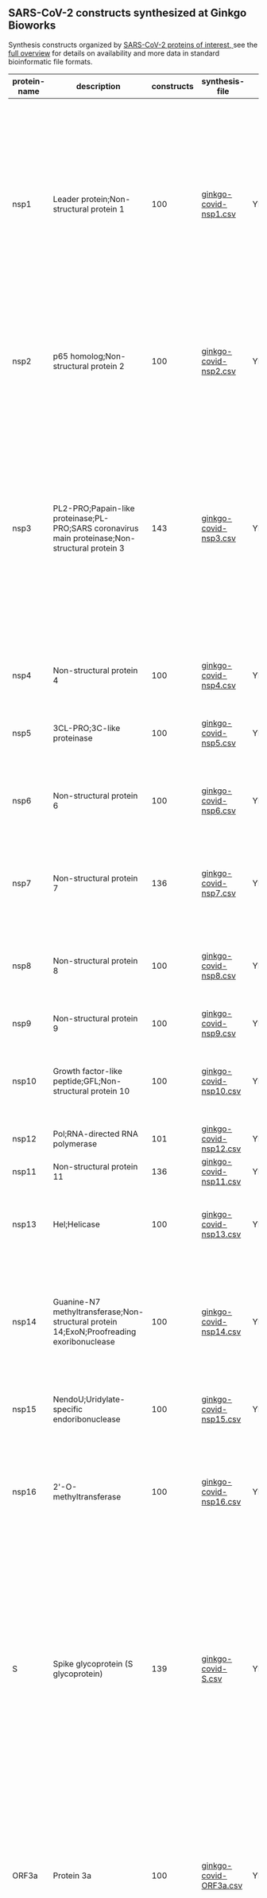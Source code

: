 ## SARS-CoV-2 constructs synthesized at Ginkgo Bioworks

Synthesis constructs organized by [SARS-CoV-2 proteins of interest, ](https://www.nytimes.com/interactive/2020/04/03/science/coronavirus-genome-bad-news-wrapped-in-protein.html)see the [full overview](https://github.com/ginkgobioworks/sars-cov-2-synthesis) for details on availability and more data in standard bioinformatic file formats.

| protein-name | description                                                                                     | constructs | synthesis-file                                     | accession      | contig-accession | start | end   | function                                                                                                                                                                                                                                                                                                                                                                                                                                                                                                                                                                                                                 |
| ------------ | ----------------------------------------------------------------------------------------------- | ---------- | -------------------------------------------------- | -------------- | ---------------- | ----- | ----- | ------------------------------------------------------------------------------------------------------------------------------------------------------------------------------------------------------------------------------------------------------------------------------------------------------------------------------------------------------------------------------------------------------------------------------------------------------------------------------------------------------------------------------------------------------------------------------------------------------------------------ |
| nsp1         | Leader protein;Non-structural protein 1                                                         | 100        | [ginkgo-covid-nsp1.csv](./ginkgo-covid-nsp1.csv)   | YP_009725297.1 | NC_045512v2      | 265   | 805   | Inhibits host translation by interacting with the 40S ribosomal subunit. The nsp1-40S ribosome complex further induces an endonucleolytic cleavage near the 5'UTR of host mRNAs, targeting them for degradation. Viral mRNAs are not susceptible to nsp1-mediated endonucleolytic RNA cleavage thanks to the presence of a 5'-end leader sequence and are therefore protected from degradation. By suppressing host gene expression, nsp1 facilitates efficient viral gene expression in infected cells and evasion from host immune response.                                                                           |
| nsp2         | p65 homolog;Non-structural protein 2                                                            | 100        | [ginkgo-covid-nsp2.csv](./ginkgo-covid-nsp2.csv)   | YP_009725298.1 | NC_045512v2      | 805   | 2719  | May play a role in the modulation of host cell survival signaling pathway by interacting with host PHB and PHB2. Indeed, these two proteins play a role in maintaining the functional integrity of the mitochondria and protecting cells from various stresses.                                                                                                                                                                                                                                                                                                                                                          |
| nsp3         | PL2-PRO;Papain-like proteinase;PL-PRO;SARS coronavirus main proteinase;Non-structural protein 3 | 143        | [ginkgo-covid-nsp3.csv](./ginkgo-covid-nsp3.csv)   | YP_009725299.1 | NC_045512v2      | 2719  | 8554  | Responsible for the cleavages located at the N-terminus of the replicase polyprotein. In addition, PL-PRO possesses a deubiquitinating/deISGylating activity and processes both 'Lys-48'- and 'Lys-63'-linked polyubiquitin chains from cellular substrates. Participates together with nsp4 in the assembly of virally-induced cytoplasmic double-membrane vesicles necessary for viral replication. Antagonizes innate immune induction of type I interferon by blocking the phosphorylation, dimerization and subsequent nuclear translocation of host IRF3. Prevents also host NF-kappa-B signaling.                 |
| nsp4         | Non-structural protein 4                                                                        | 100        | [ginkgo-covid-nsp4.csv](./ginkgo-covid-nsp4.csv)   | YP_009725300.1 | NC_045512v2      | 8554  | 10054 | Participates in the assembly of virally-induced cytoplasmic double-membrane vesicles necessary for viral replication.                                                                                                                                                                                                                                                                                                                                                                                                                                                                                                    |
| nsp5         | 3CL-PRO;3C-like proteinase                                                                      | 100        | [ginkgo-covid-nsp5.csv](./ginkgo-covid-nsp5.csv)   | YP_009725301.1 | NC_045512v2      | 10054 | 10972 | Cleaves the C-terminus of replicase polyprotein at 11 sites. Recognizes substrates containing the core sequence [ILMVF]-Q-|-[SGACN] (PubMed:32198291). Also able to bind an ADP-ribose-1''-phosphate (ADRP).                                                                                                                                                                                                                                                                                                                                                                                                             |
| nsp6         | Non-structural protein 6                                                                        | 100        | [ginkgo-covid-nsp6.csv](./ginkgo-covid-nsp6.csv)   | YP_009725302.1 | NC_045512v2      | 10972 | 11842 | Plays a role in the initial induction of autophagosomes from host reticulum endoplasmic. Later, limits the expansion of these phagosomes that are no longer able to deliver viral components to lysosomes.                                                                                                                                                                                                                                                                                                                                                                                                               |
| nsp7         | Non-structural protein 7                                                                        | 136        | [ginkgo-covid-nsp7.csv](./ginkgo-covid-nsp7.csv)   | YP_009725303.1 | NC_045512v2      | 11842 | 12091 | Forms a hexadecamer with nsp8 (8 subunits of each) that may participate in viral replication by acting as a primase. Alternatively, may synthesize substantially longer products than oligonucleotide primers.                                                                                                                                                                                                                                                                                                                                                                                                           |
| nsp8         | Non-structural protein 8                                                                        | 100        | [ginkgo-covid-nsp8.csv](./ginkgo-covid-nsp8.csv)   | YP_009725304.1 | NC_045512v2      | 12091 | 12685 | Forms a hexadecamer with nsp7 (8 subunits of each) that may participate in viral replication by acting as a primase. Alternatively, may synthesize substantially longer products than oligonucleotide primers.                                                                                                                                                                                                                                                                                                                                                                                                           |
| nsp9         | Non-structural protein 9                                                                        | 100        | [ginkgo-covid-nsp9.csv](./ginkgo-covid-nsp9.csv)   | YP_009725305.1 | NC_045512v2      | 12685 | 13024 | May participate in viral replication by acting as a ssRNA-binding protein.                                                                                                                                                                                                                                                                                                                                                                                                                                                                                                                                               |
| nsp10        | Growth factor-like peptide;GFL;Non-structural protein 10                                        | 100        | [ginkgo-covid-nsp10.csv](./ginkgo-covid-nsp10.csv) | YP_009725306.1 | NC_045512v2      | 13024 | 13441 | Plays a pivotal role in viral transcription by stimulating both nsp14 3'-5' exoribonuclease and nsp16 2'-O-methyltransferase activities. Therefore plays an essential role in viral mRNAs cap methylation.                                                                                                                                                                                                                                                                                                                                                                                                               |
| nsp12        | Pol;RNA-directed RNA polymerase                                                                 | 101        | [ginkgo-covid-nsp12.csv](./ginkgo-covid-nsp12.csv) | YP_009725307.1 | NC_045512v2      | 13441 | 16236 | Responsible for replication and transcription of the viral RNA genome.                                                                                                                                                                                                                                                                                                                                                                                                                                                                                                                                                   |
| nsp11        | Non-structural protein 11                                                                       | 136        | [ginkgo-covid-nsp11.csv](./ginkgo-covid-nsp11.csv) | YP_009725312.1 | NC_045512v2      | 13441 | 13480 |                                                                                                                                                                                                                                                                                                                                                                                                                                                                                                                                                                                                                          |
| nsp13        | Hel;Helicase                                                                                    | 100        | [ginkgo-covid-nsp13.csv](./ginkgo-covid-nsp13.csv) | YP_009725308.1 | NC_045512v2      | 16236 | 18039 | Multi-functional protein with a zinc-binding domain in N-terminus displaying RNA and DNA duplex-unwinding activities with 5' to 3' polarity. Activity of helicase is dependent on magnesium.                                                                                                                                                                                                                                                                                                                                                                                                                             |
| nsp14        | Guanine-N7 methyltransferase;Non-structural protein 14;ExoN;Proofreading exoribonuclease        | 100        | [ginkgo-covid-nsp14.csv](./ginkgo-covid-nsp14.csv) | YP_009725309.1 | NC_045512v2      | 18039 | 19620 | Enzyme possessing two different activities: an exoribonuclease activity acting on both ssRNA and dsRNA in a 3' to 5' direction and a N7-guanine methyltransferase activity. Acts as a proofreading exoribonuclease for RNA replication, thereby lowering The sensitivity of the virus to RNA mutagens.                                                                                                                                                                                                                                                                                                                   |
| nsp15        | NendoU;Uridylate-specific endoribonuclease                                                      | 100        | [ginkgo-covid-nsp15.csv](./ginkgo-covid-nsp15.csv) | YP_009725310.1 | NC_045512v2      | 19620 | 20658 | Mn(2+)-dependent, uridylate-specific enzyme, which leaves 2'-3'-cyclic phosphates 5' to the cleaved bond.                                                                                                                                                                                                                                                                                                                                                                                                                                                                                                                |
| nsp16        | 2'-O-methyltransferase                                                                          | 100        | [ginkgo-covid-nsp16.csv](./ginkgo-covid-nsp16.csv) | YP_009725311.1 | NC_045512v2      | 20658 | 21552 | Methyltransferase that mediates mRNA cap 2'-O-ribose methylation to the 5'-cap structure of viral mRNAs. N7-methyl guanosine cap is a prerequisite for binding of nsp16. Therefore plays an essential role in viral mRNAs cap methylation which is essential to evade immune system.                                                                                                                                                                                                                                                                                                                                     |
| S            | Spike glycoprotein (S glycoprotein)                                                             | 139        | [ginkgo-covid-S.csv](./ginkgo-covid-S.csv)         | YP_009724390.1 | NC_045512v2      | 21562 | 25384 | Spike protein S1 attaches the virion to the cell membrane by interacting with host receptor, initiating the infection. Binding to human ACE2 and CLEC4M/DC-SIGNR receptors and internalization of the virus into the endosomes of the host cell induces conformational changes in the S glycoprotein. Proteolysis by cathepsin CTSL may unmask the fusion peptide of S2 and activate membranes fusion within endosomes. Spike protein S2 mediates fusion of the virion and cellular membranes by acting as a class I viral fusion protein. Under the current model, the protein has at least three conformational states |
| ORF3a        | Protein 3a                                                                                      | 100        | [ginkgo-covid-ORF3a.csv](./ginkgo-covid-ORF3a.csv) | YP_009724391.1 | NC_045512v2      | 25392 | 26220 | Forms homotetrameric potassium sensitive ion channels (viroporin) and may modulate virus release. Up-regulates expression of fibrinogen subunits FGA, FGB and FGG in host lung epithelial cells. Induces apoptosis in cell culture. Downregulates the type 1 interferon receptor by inducing serine phosphorylation within the IFN alpha- receptor subunit 1 (IFNAR1) degradation motif and increasing IFNAR1 ubiquitination.                                                                                                                                                                                            |
| E            | Envelope small membrane protein (E protein)                                                     | 139        | [ginkgo-covid-E.csv](./ginkgo-covid-E.csv)         | YP_009724392.1 | NC_045512v2      | 26244 | 26472 | Plays a central role in virus morphogenesis and assembly. Acts as a viroporin and self-assembles in host membranes forming pentameric protein-lipid pores that allow ion transport. Also plays a role in the induction of apoptosis.                                                                                                                                                                                                                                                                                                                                                                                     |
| M            | Membrane Protein (M protein)                                                                    | 103        | [ginkgo-covid-M.csv](./ginkgo-covid-M.csv)         | YP_009724393.1 | NC_045512v2      | 26522 | 27191 | Component of the viral envelope that plays a central role in virus morphogenesis and assembly via its interactions with other viral proteins.                                                                                                                                                                                                                                                                                                                                                                                                                                                                            |
| ORF6         | Non-structural protein 6 (ns6)                                                                  | 136        | [ginkgo-covid-ORF6.csv](./ginkgo-covid-ORF6.csv)   | YP_009724394.1 | NC_045512v2      | 27201 | 27387 | Could be a determinant of virus virulence, since, when expressed in an otherwise attenuated JHM strain of murine coronavirus, it can dramatically increase the lethality of the latter. Seems to stimulate cellular DNA synthesis in vitro.                                                                                                                                                                                                                                                                                                                                                                              |
| ORF7a        | Protein 7a                                                                                      | 100        | [ginkgo-covid-ORF7a.csv](./ginkgo-covid-ORF7a.csv) | YP_009724395.1 | NC_045512v2      | 27393 | 27759 | Non-structural protein which is dispensable for virus replication in cell culture.                                                                                                                                                                                                                                                                                                                                                                                                                                                                                                                                       |
| ORF7b        | Protein non-structural 7b (ns7b)                                                                | 136        | [ginkgo-covid-ORF7b.csv](./ginkgo-covid-ORF7b.csv) | YP_009725318.1 | NC_045512v2      | 27755 | 27887 |                                                                                                                                                                                                                                                                                                                                                                                                                                                                                                                                                                                                                          |
| ORF8         | Protein non-structural 8 (ns8)                                                                  | 100        | [ginkgo-covid-ORF8.csv](./ginkgo-covid-ORF8.csv)   | YP_009724396.1 | NC_045512v2      | 27893 | 28259 | May play a role in host-virus interaction.                                                                                                                                                                                                                                                                                                                                                                                                                                                                                                                                                                               |
| N            | Nucleoprotein (NC)                                                                              | 100        | [ginkgo-covid-N.csv](./ginkgo-covid-N.csv)         | YP_009724397.2 | NC_045512v2      | 28273 | 29533 | Packages the positive strand viral genome RNA into a helical ribonucleocapsid (RNP) and plays a fundamental role during virion assembly through its interactions with the viral genome and membrane protein M. Plays an important role in enhancing the efficiency of subgenomic viral RNA transcription as well as viral replication.                                                                                                                                                                                                                                                                                   |
